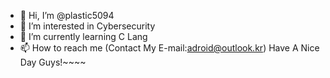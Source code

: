 - 👋 Hi, I’m @plastic5094
- 👀 I’m interested in Cybersecurity
- 🌱 I’m currently learning C Lang
- 📫 How to reach me (Contact My E-mail:adroid@outlook.kr)
Have A Nice Day Guys!~~~~
<!---
plastic5094/plastic5094 is a ✨ special ✨ repository because its `README.md` (this file) appears on your GitHub profile.
You can click the Preview link to take a look at your changes.
--->
